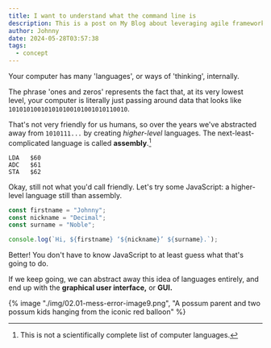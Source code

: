 ```yaml
---
title: I want to understand what the command line is
description: This is a post on My Blog about leveraging agile frameworks.
author: Johnny
date: 2024-05-28T03:57:38
tags:
  - concept
---
```


Your computer has many 'languages', or ways of 'thinking', internally.

The phrase 'ones and zeros' represents the fact that, at its very lowest level, your computer is literally just passing around data that looks like `101010100101010100101001010110010`.

That's not very friendly for us humans, so over the years we've abstracted away from `1010111...` by creating _higher-level_ languages. The next-least-complicated language is called **assembly**.[^assembly]

```asm6502
LDA   $60
ADC   $61
STA   $62
```

Okay, still not what you'd call friendly. Let's try some JavaScript: a higher-level language still than assembly.

```js
const firstname = "Johnny";
const nickname = "Decimal";
const surname = "Noble";

console.log(`Hi, ${firstname} ‘${nickname}’ ${surname}.`);
```

Better! You don't have to know JavaScript to at least guess what that's going to do.

If we keep going, we can abstract away this idea of languages entirely, and end up with the **graphical user interface,** or **GUI.**

{% image "./img/02.01-mess-error-image9.png", "A possum parent and two possum kids hanging from the iconic red balloon" %}

[^assembly]: This is not a scientifically complete list of computer languages.
